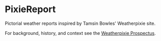 # PixieReport
Pictorial weather reports inspired by Tamsin Bowles' Weatherpixie site.

For background, history, and context see the [Weatherpixie Prospectus](doc/weatherpixie-prospectus.md).

